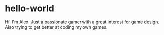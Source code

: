 # hello-world

Hi!
I'm Alex. Just a passionate gamer with a great interest for game design.
Also trying to get better at coding my own games.

